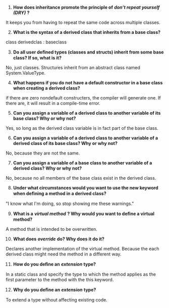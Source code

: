 1. **How does inheritance promote the principle of** ***don’t repeat yourself (DRY)*** **?**

It keeps you from having to repeat the same code across multiple classes.

2. **What is the syntax of a derived class that inherits from a base class?**

class derivedclas : baseclass

3. **Do all user deﬁned types (classes and structs) inherit from some base class? If so, what is it?**

No, just classes. Structures inherit from an abstract class named System.ValueType.

4. **What happens if you do not have a default constructor in a base class when creating a derived class?**

if there are zero nondefault constructers, the compiler will generate one. If there are, it will result in a compile-time error.

5. **Can you assign a variable of a derived class to another variable of its base class? Why or why not?**

Yes, so long as the derived class variable is in fact part of the base class.

6. **Can you assign a variable of a derived class to another variable of a derived class of its base class? Why or why not?**

No, because they are not the same.

7. **Can you assign a variable of a base class to another variable of a derived class? Why or why not?**

No, because no all members of the base class exist in the derived class.

8. **Under what circumstances would you want to use the new keyword when deﬁning a method in a derived class?**

"I know what I'm doing, so stop showing me these warnings."

9. **What is a** ***virtual method*** **? Why would you want to deﬁne a virtual method?**

A method that is intended to be overwritten.

10. **What does** ***override*** **do? Why does it do it?**

Declares another implementation of the virtual method. Because the each derived class might need the method in a different way.

11. **How do you deﬁne an** ***extension*** **type?**

In a static class and specify the type to which the method applies as the first parameter to the method with the this keyword.

12. **Why do you deﬁne an** ***extension*** **type?**

To extend a type without affecting existing code.
